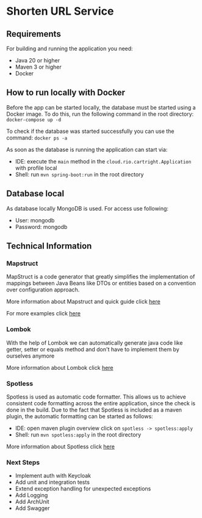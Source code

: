 # Shorten URL Service

## Requirements
For building and running the application you need:

- Java 20 or higher
- Maven 3 or higher
- Docker

## How to run locally with Docker

Before the app can be started locally, the database must be started using a Docker image. To do this, run the following command in the root directory:
`docker-compose up -d`

To check if the database was started successfully you can use the command: `docker ps -a`

As soon as the database is running the application can start via:
- IDE: execute the `main` method in the `cloud.rio.cartright.Application` with profile local
- Shell: run `mvn spring-boot:run` in the root directory

## Database local
As database locally MongoDB is used. For access use following:
* User: mongodb
* Password: mongodb 

## Technical Information
### Mapstruct
MapStruct is a code generator that greatly simplifies the implementation of mappings between Java Beans like DTOs or entities based on a convention over configuration approach.

More information about Mapstruct and quick guide click [here](https://mapstruct.org/)

For more examples click [here](https://github.com/mapstruct/mapstruct-examples)

### Lombok
With the help of Lombok we can automatically generate java code like getter, setter or equals method and don't have to implement them by ourselves anymore

More information about Lombok click [here](https://projectlombok.org/features//)

### Spotless
Spotless is used as automatic code formatter. This allows us to achieve consistent code formatting across the entire application, since the check is done in the build.
Due to the fact that Spotless is included as a maven plugin, the automatic formatting can be started as follows:
* IDE: open maven plugin overview click on `spotless -> spotless:apply`
* Shell: run `mvn spotless:apply` in the root directory

More information about Spotless click [here](https://github.com/diffplug/spotless/tree/main/plugin-maven)

### Next Steps
* Implement auth with Keycloak
* Add unit and integration tests
* Extend exception handling for unexpected exceptions
* Add Logging
* Add ArchUnit
* Add Swagger